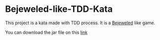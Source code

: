 # Bejeweled-like-TDD-Kata

This project is a kata made with TDD process. It is a [Bejeweled](https://en.wikipedia.org/wiki/Bejeweled) like game.

You can download the jar file on this [link](https://drive.google.com/open?id=19Nu0ZKMRSOEkgcIkM-XySEyqj5vxROG7)

